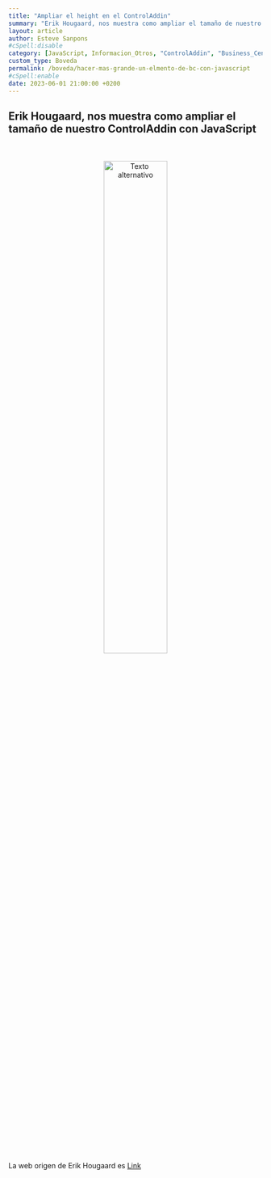 ```yaml
---
title: "Ampliar el height en el ControlAddin"
summary: "Erik Hougaard, nos muestra como ampliar el tamaño de nuestro ControlAddin con JavaScript"
layout: article
author: Esteve Sanpons
#cSpell:disable
category: [JavaScript, Informacion_Otros, "ControlAddin", "Business_Central"]
custom_type: Boveda
permalink: /boveda/hacer-mas-grande-un-elmento-de-bc-con-javascript
#cSpell:enable
date: 2023-06-01 21:00:00 +0200
---
```


## Erik Hougaard, nos muestra como ampliar el tamaño de nuestro ControlAddin con JavaScript

<br>
<br>

<div align="center">
  <a href="https://www.youtube.com/watch?v=N3YB8s2b1hk&list=PLnldREWlGR0tQlOW5D40ruNop7GJU6MIH&index=16">
    <img src="https://i.ytimg.com/vi/N3YB8s2b1hk/hqdefault.jpg?sqp=-oaymwEbCKgBEF5IVfKriqkDDggBFQAAiEIYAXABwAEG&rs=AOn4CLDh9xo-7ISgmj-eH959s9iS2RFSSQ" alt="Texto alternativo" width="50%" height="50%">
  </a>
</div>

<br>

La web origen de Erik Hougaard es [Link](https://www.hougaard.com/)
